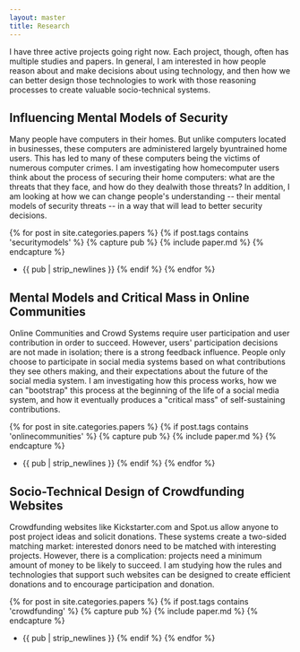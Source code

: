 ```yaml
---
layout: master
title: Research
---
```


I have three active projects going right now.  Each project, though, often has
multiple studies and papers. In general, I am interested in how people reason
about and make decisions about using technology, and then how we can better
design those technologies to work with those reasoning processes to create
valuable socio-technical systems.

Influencing Mental Models of Security
-------------------------------------
Many people have computers in their homes. But unlike computers located in
businesses, these computers are administered largely byuntrained home users.
This has led to many of these computers being the victims of numerous computer
crimes. I am investigating how homecomputer users think about the process of
securing their home computers: what are the threats that they face, and how do
they dealwith those threats?  In addition, I am looking at how we can change
people's understanding -- their mental models of security threats -- in a way that
will lead to better security decisions. 

{% for post in site.categories.papers %}
{% if post.tags contains 'securitymodels' %}
{% capture pub %}
{% include paper.md %}
{% endcapture %}
* {{ pub | strip_newlines }}
{% endif %}
{% endfor %}


Mental Models and Critical Mass in Online Communities
--------------------------------------------------------------

Online Communities and Crowd Systems require user participation and user
contribution in order to succeed.  However, users' participation decisions are
not made in isolation; there is a strong feedback influence.  People only
choose to participate in social media systems based on what contributions they
see others making, and their expectations about the future of the social media
system.  I am investigating how this process works, how we can "bootstrap" this
process at the beginning of the life of a social media system, and how it
eventually produces a "critical mass" of self-sustaining contributions.

{% for post in site.categories.papers %}
{% if post.tags contains 'onlinecommunities' %}
{% capture pub %}
{% include paper.md %}
{% endcapture %}
* {{ pub | strip_newlines }}
{% endif %}
{% endfor %}



Socio-Technical Design of Crowdfunding Websites
-----------------------------------------------
Crowdfunding websites like Kickstarter.com and Spot.us allow anyone to post
project ideas and solicit donations. These systems create a two-sided matching
market: interested donors need to be matched with interesting projects.
However, there is a complication: projects need a minimum amount of money to be
likely to succeed.  I am studying how the rules and technologies that support
such websites can be designed to create efficient donations and to encourage
participation and donation. 

{% for post in site.categories.papers %}
{% if post.tags contains 'crowdfunding' %}
{% capture pub %}
{% include paper.md %}
{% endcapture %}
* {{ pub | strip_newlines }}
{% endif %}
{% endfor %}


